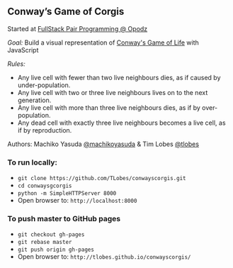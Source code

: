 ## Conway’s Game of Corgis

Started at [FullStack Pair Programming @ Opodz](http://www.meetup.com/fullstackla/)

*Goal:* Build a visual representation of [Conway's Game of Life](https://en.wikipedia.org/wiki/Conway%27s_Game_of_Life) with JavaScript

*Rules:*  
- Any live cell with fewer than two live neighbours dies, as if caused by under-population.
- Any live cell with two or three live neighbours lives on to the next generation.
- Any live cell with more than three live neighbours dies, as if by over-population.
- Any dead cell with exactly three live neighbours becomes a live cell, as if by reproduction.

Authors: Machiko Yasuda [@machikoyasuda](http://github.com/machikoyasuda) & Tim Lobes [@tlobes](http://github.com/tlobes)

### To run locally:
- `git clone https://github.com/TLobes/conwayscorgis.git`
- `cd conwaysgcorgis`
- `python -m SimpleHTTPServer 8000`
- Open browser to: `http://localhost:8000`

### To push master to GitHub pages
- `git checkout gh-pages`
- `git rebase master`
- `git push origin gh-pages`
- Open browser to: `http://tlobes.github.io/conwayscorgis/`
